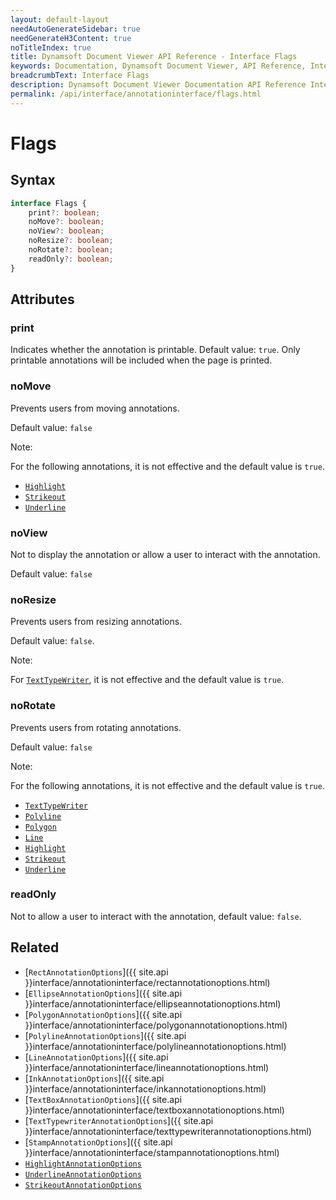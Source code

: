 ```yaml
---
layout: default-layout
needAutoGenerateSidebar: true
needGenerateH3Content: true
noTitleIndex: true
title: Dynamsoft Document Viewer API Reference - Interface Flags
keywords: Documentation, Dynamsoft Document Viewer, API Reference, Interface Flags
breadcrumbText: Interface Flags
description: Dynamsoft Document Viewer Documentation API Reference Interface Flags Page
permalink: /api/interface/annotationinterface/flags.html
---
```


# Flags

## Syntax

```typescript
interface Flags {
    print?: boolean;
    noMove?: boolean;
    noView?: boolean;
    noResize?: boolean;
    noRotate?: boolean;
    readOnly?: boolean;
}
```

## Attributes

### print

<!--To print the annotation when printing the page, default value: `true`.-->
Indicates whether the annotation is printable. Default value: `true`. Only printable annotations will be included when the page is printed.

### noMove

Prevents users from moving annotations.

Default value: `false`

Note: 

For the following annotations, it is not effective and the default value is `true`.

* [`Highlight`](/api/class/annotation/highlight.md)
* [`Strikeout`](/api/class/annotation/strikeout.md)
* [`Underline`](/api/class/annotation/underline.md)

### noView

Not to display the annotation or allow a user to interact with the annotation.

Default value: `false`

### noResize

Prevents users from resizing annotations.

Default value: `false`.

Note: 

For [`TextTypeWriter`](/api/class/annotation/texttypewriter.md), it is not effective and the default value is `true`.

### noRotate

Prevents users from rotating annotations.

Default value: `false`

Note: 

For the following annotations, it is not effective and the default value is `true`.

* [`TextTypeWriter`](/api/class/annotation/texttypewriter.md)
* [`Polyline`](/api/class/annotation/polyline.md)
* [`Polygon`](/api/class/annotation/polygon.md)
* [`Line`](/api/class/annotation/line.md)
* [`Highlight`](/api/class/annotation/highlight.md)
* [`Strikeout`](/api/class/annotation/strikeout.md)
* [`Underline`](/api/class/annotation/underline.md)


### readOnly

Not to allow a user to interact with the annotation, default value: `false`.

## Related

- [`RectAnnotationOptions`]({{ site.api }}interface/annotationinterface/rectannotationoptions.html)
- [`EllipseAnnotationOptions`]({{ site.api }}interface/annotationinterface/ellipseannotationoptions.html)
- [`PolygonAnnotationOptions`]({{ site.api }}interface/annotationinterface/polygonannotationoptions.html)
- [`PolylineAnnotationOptions`]({{ site.api }}interface/annotationinterface/polylineannotationoptions.html)
- [`LineAnnotationOptions`]({{ site.api }}interface/annotationinterface/lineannotationoptions.html)
- [`InkAnnotationOptions`]({{ site.api }}interface/annotationinterface/inkannotationoptions.html)
- [`TextBoxAnnotationOptions`]({{ site.api }}interface/annotationinterface/textboxannotationoptions.html)
- [`TextTypewriterAnnotationOptions`]({{ site.api }}interface/annotationinterface/texttypewriterannotationoptions.html)
- [`StampAnnotationOptions`]({{ site.api }}interface/annotationinterface/stampannotationoptions.html)
- [`HighlightAnnotationOptions`](/api/interface/annotationinterface/highlightannotationoptions.md)
- [`UnderlineAnnotationOptions`](/api/interface/annotationinterface/underlineannotationoptions.md)
- [`StrikeoutAnnotationOptions`](/api/interface/annotationinterface/strikeoutannotationoptions.md)